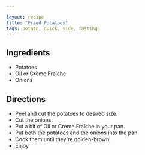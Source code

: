 ```yaml
---

layout: recipe
title: "Fried Potatoes"
tags: potato, quick, side, fasting
---
```


## Ingredients
- Potatoes
- Oil or Crème Fraîche
- Onions

## Directions
- Peel and cut the potatoes to desired size.
- Cut the onions.
- Put a bit of Oil or Crème Fraîche in your pan.
- Put both the potatoes and the onions into the pan.
- Cook them until they're golden-brown.
- Enjoy

